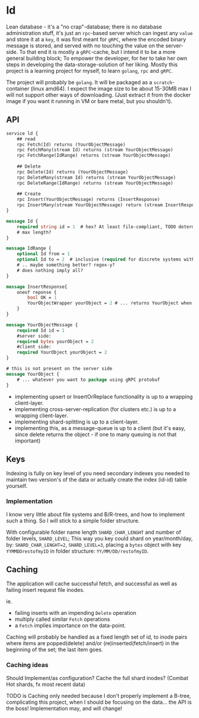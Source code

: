 # ld
Lean database - it's a "no crap"-database; there is no database administration stuff, it's just an `rpc`-based server 
which can ingest any `value` and store it at a `key`, it was first meant for `gRPC`, where the encoded binary message 
is stored, and served with no touching the value on the server-side. To that end it is mostly a `gRPC`-cache, 
but I intend it to be a more general building block;
To empower the developer, for her to take her own steps in developing the data-storage-solution of her liking. 
Mostly this project is a learning project for myself, to learn `golang`, `rpc` and `gRPC`.

The project will probably be `golang`. It will be packaged as a `scratch`-container (linux amd64). I expect the image size to be about 15-30MB max
I will not support other ways of downloading.  (Just extract it from the docker image if you want it running in VM or bare metal,  but you shouldn't).

## API

```proto
service ld {
    ## read
    rpc Fetch(Id) returns (YourObjectMessage) 
    rpc FetchMany(stream Id) returns (stream YourObjectMessage) 
    rpc FetchRange(IdRange) returns (stream YourObjectMessage)
    
    ## Delete 
    rpc Delete(Id) returns (YourObjectMessage) 
    rpc DeleteMany(stream Id) returns (stream YourObjectMessage) 
    rpc DeleteRange(IdRange) returns (stream YourObjectMessage)
    
    ## Create
    rpc Insert(YourObjectMessage) returns (InsertResponse)
    rpc InsertMany(stream YourObjectMessage) return (stream InsertResponse)  
}

message Id {
    required string id = 1  # hex? At least file-compliant, TODO determine compliance
    # max length?
}

message IdRange {
    optional Id from = 1   
    optional Id to = 2  # inclusive (required for discrete systems with discrete queries)
    # .. maybe something better? regex-y? 
    # does nothing imply all?
}

message InsertResponse{
    oneof reponse {
        bool OK = 1
        YourObjectWrapper yourObject = 2 # ... returns YourObject when it fails (ID is already taken)
    }
}

message YourObjectMessage {
    required Id id = 1
    #server side:
    required bytes yourObject = 2
    #client side:
    required YourObject yourObject = 2
}

# this is not present on the server side
message YourObject {
    # ... whatever you want to package using gRPC protobuf 
}
```
- implementing upsert or InsertOrReplace functionality is up to a wrapping client-layer.
- implementing cross-server-replication (for clusters etc.) is up to a wrapping client-layer.
- implementing shard-splitting is up to a client-layer.
- implementing this, as a message-queue is up to a client (but it's easy, since delete returns the object - if one to many queuing is not that important)

## Keys
Indexing is fully on key level of you need secondary indexes you needed to maintain two version's of the data or actually create the index (id-id) table yourself.

### Implementation
I know very little about file systems and B/R-trees, and how to implement such a thing.  So I will stick to a simple folder structure.

 With configurable folder name length `SHARD_CHAR_LENGHT`
 and number of folder levels, `SHARD_LEVEL`; 
This way you key could shard on year/month/day, by:
`SHARD_CHAR_LENGHT=2`, `SHARD_LEVEL=3`, placing
a `bytes` object  with key `YYMMDDrestofmyID` in folder structure:
`YY/MM/DD/restofmyID`.

## Caching
The application will cache successful fetch, and successful as well as failing
 insert request file inodes.

ie.
- failing inserts with an impending `Delete` operation
- multiply called similar `Fetch` operations
- a `Fetch` implies importance on the data-point.

Caching will probably be handled as a fixed length set of id, to inode pairs where items are popped(delete) and/or (re)inserted(fetch/insert) in the beginning of the set; the last item goes.

### Caching ideas
Should Implement/as configuration? Cache the full shard inodes? (Combat Hot shards, fx most recent data)

TODO is Caching only needed because I don't properly implement a B-tree, complicating this project,  when I should be focusing on the data... the API is the boss! Implementation may, and will change!

